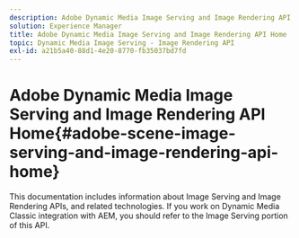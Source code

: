 ```yaml
---
description: Adobe Dynamic Media Image Serving and Image Rendering API Home
solution: Experience Manager
title: Adobe Dynamic Media Image Serving and Image Rendering API Home
topic: Dynamic Media Image Serving - Image Rendering API
exl-id: a21b5a40-88d1-4e20-8770-fb35037bd7fd
---
```

# Adobe Dynamic Media Image Serving and Image Rendering API Home{#adobe-scene-image-serving-and-image-rendering-api-home}

This documentation includes information about Image Serving and Image Rendering APIs, and related technologies. If you work on Dynamic Media Classic integration with AEM, you should refer to the Image Serving portion of this API.
